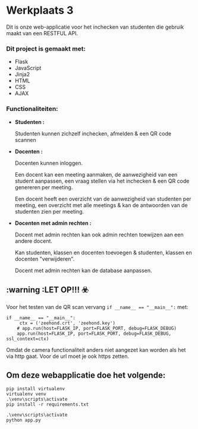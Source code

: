 # Werkplaats 3 
Dit is onze web-applicatie voor het inchecken van studenten die gebruik maakt van een RESTFUL API.

### Dit project is gemaakt met:
- Flask
- JavaScript
- Jinja2
- HTML
- CSS
- AJAX

### Functionaliteiten:

- **Studenten :**

   Studenten kunnen zichzelf inchecken, afmelden & een QR code scannen

- **Docenten :**

   Docenten kunnen inloggen.  

   Een docent kan een meeting aanmaken, de aanwezigheid van een student aanpassen, een vraag stellen via het inchecken & een QR code genereren per meeting.    

   Een docent heeft een overzicht van de aanwezigheid van studenten per meeting, een overzicht met alle meetings & kan de antwoorden van de studenten zien per meeting.

- **Docenten met admin rechten :**

    Docent met admin rechten kan ook admin rechten toewijzen aan een andere docent. 
    
    Kan studenten, klassen en docenten toevoegen & studenten, klassen en docenten "verwijderen".  

    Docent met admin rechten kan de database aanpassen.

## :warning :LET OP!!! :biohazard:
Voor het testen van de QR scan vervang ```if __name__ == "__main__":``` met:
```
if __name__ == "__main__":
     ctx = ('zeehond.crt', 'zeehond.key')
    # app.run(host=FLASK_IP, port=FLASK_PORT, debug=FLASK_DEBUG)
    app.run(host=FLASK_IP, port=FLASK_PORT, debug=FLASK_DEBUG, ssl_context=ctx)
```
Omdat de camera functionaliteit anders niet aangezet kan worden als het via http gaat.
Voor de url moet je ook https zetten.


## Om deze webapplicatie doe het volgende:
```
pip install virtualenv
virtualenv venv
.\venv\scripts\activate
pip install -r requirements.txt

.\venv\scripts\activate
python app.py
```